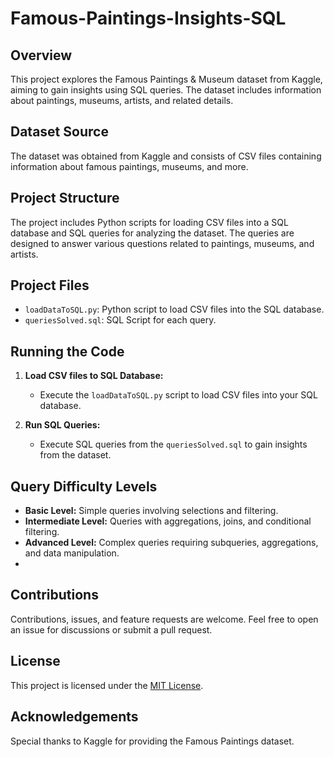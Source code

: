 # Famous-Paintings-Insights-SQL

## Overview

This project explores the Famous Paintings & Museum dataset from Kaggle, aiming to gain insights using SQL queries. The dataset includes information about paintings, museums, artists, and related details.

## Dataset Source

The dataset was obtained from Kaggle and consists of CSV files containing information about famous paintings, museums, and more.

## Project Structure

The project includes Python scripts for loading CSV files into a SQL database and SQL queries for analyzing the dataset. The queries are designed to answer various questions related to paintings, museums, and artists.

## Project Files

- `loadDataToSQL.py`: Python script to load CSV files into the SQL database.
- `queriesSolved.sql`: SQL Script for each query.


## Running the Code

1. **Load CSV files to SQL Database:**
   - Execute the `loadDataToSQL.py` script to load CSV files into your SQL database.

2. **Run SQL Queries:**
   - Execute SQL queries from the `queriesSolved.sql` to gain insights from the dataset.

## Query Difficulty Levels

- **Basic Level:** Simple queries involving selections and filtering.
- **Intermediate Level:** Queries with aggregations, joins, and conditional filtering.
- **Advanced Level:** Complex queries requiring subqueries, aggregations, and data manipulation.
- 

## Contributions

Contributions, issues, and feature requests are welcome. Feel free to open an issue for discussions or submit a pull request.

## License

This project is licensed under the [MIT License](LICENSE).

## Acknowledgements

Special thanks to Kaggle for providing the Famous Paintings dataset.

